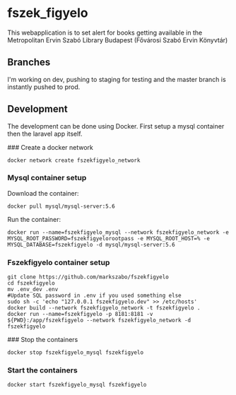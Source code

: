 # fszek_figyelo
This webapplication is to set alert for books getting available in the Metropolitan Ervin Szabó Library Budapest (Fővárosi Szabó Ervin Könyvtár)

## Branches

I'm working on dev, pushing to staging for testing and the master branch is instantly pushed to prod.

## Development

The development can be done using Docker. First setup a mysql container then the laravel app itself.

### Create a docker network

`docker network create fszekfigyelo_network`

### Mysql container setup

Download the container:

`docker pull mysql/mysql-server:5.6`

Run the container:

`docker run --name=fszekfigyelo_mysql --network fszekfigyelo_network -e MYSQL_ROOT_PASSWORD=fszekfigyelorootpass -e MYSQL_ROOT_HOST=% -e MYSQL_DATABASE=fszekfigyelo -d mysql/mysql-server:5.6`

### Fszekfigyelo container setup

```
git clone https://github.com/markszabo/fszekfigyelo
cd fszekfigyelo
mv .env_dev .env
#Update SQL password in .env if you used something else
sudo sh -c 'echo "127.0.0.1 fszekfigyelo.dev" >> /etc/hosts'
docker build --network fszekfigyelo_network -t fszekfigyelo .
docker run --name=fszekfigyelo -p 8181:8181 -v ${PWD}:/app/fszekfigyelo --network fszekfigyelo_network -d fszekfigyelo
```

### Stop the containers

`docker stop fszekfigyelo_mysql fszekfigyelo`

### Start the containers

`docker start fszekfigyelo_mysql fszekfigyelo`
